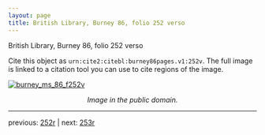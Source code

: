 ```yaml
---
layout: page
title: British Library, Burney 86, folio 252 verso
---
```


British Library, Burney 86, folio 252 verso

Cite this object as `urn:cite2:citebl:burney86pages.v1:252v`.  The full image is linked to a citation tool you can use to cite regions of the image.

[![burney_ms_86_f252v](http://www.homermultitext.org/iipsrv?IIIF=/project/homer/pyramidal/deepzoom/citebl/burney86imgs/v1/burney_ms_86_f252v.tif/full/800,/0/default.jpg)](http://www.homermultitext.org/ict2/?urn=urn:cite2:citebl:burney86imgs.v1:burney_ms_86_f252v) 

<p style="text-align: center; font-style: italic;">Image in the public domain.</p>

---

previous: [252r](../252r/) | next: [253r](../253r/)